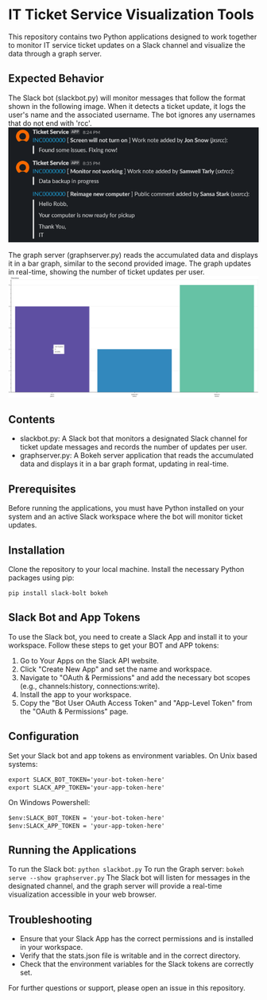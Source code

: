 # IT Ticket Service Visualization Tools

This repository contains two Python applications designed to work together to monitor IT service ticket updates on a Slack channel and visualize the data through a graph server.

## Expected Behavior
The Slack bot (slackbot.py) will monitor messages that follow the format shown in the following image. When it detects a ticket update, it logs the user's name and the associated username. The bot ignores any usernames that do not end with 'rcc'.
![Slack Channel Screenshot](/docs/example_ticket_updates.png)

The graph server (graphserver.py) reads the accumulated data and displays it in a bar graph, similar to the second provided image. The graph updates in real-time, showing the number of ticket updates per user.
![Graph Server](/docs/example_graph.png)

## Contents
- slackbot.py: A Slack bot that monitors a designated Slack channel for ticket update messages and records the number of updates per user.
- graphserver.py: A Bokeh server application that reads the accumulated data and displays it in a bar graph format, updating in real-time.

## Prerequisites
Before running the applications, you must have Python installed on your system and an active Slack workspace where the bot will monitor ticket updates.

## Installation
Clone the repository to your local machine.
Install the necessary Python packages using pip:
``` 
pip install slack-bolt bokeh
```

## Slack Bot and App Tokens
To use the Slack bot, you need to create a Slack App and install it to your workspace. Follow these steps to get your BOT and APP tokens:
1. Go to Your Apps on the Slack API website.
2. Click "Create New App" and set the name and workspace.
3. Navigate to "OAuth & Permissions" and add the necessary bot scopes (e.g., channels:history, connections:write).
4. Install the app to your workspace.
5. Copy the "Bot User OAuth Access Token" and "App-Level Token" from the "OAuth & Permissions" page.

## Configuration
Set your Slack bot and app tokens as environment variables. On Unix based systems:
```
export SLACK_BOT_TOKEN='your-bot-token-here'
export SLACK_APP_TOKEN='your-app-token-here'
```
On Windows Powershell:
```
$env:SLACK_BOT_TOKEN = 'your-bot-token-here'
$env:SLACK_APP_TOKEN = 'your-app-token-here'
```

## Running the Applications
To run the Slack bot:
``` python slackbot.py ```
To run the Graph server:
``` bokeh serve --show graphserver.py ```
The Slack bot will listen for messages in the designated channel, and the graph server will provide a real-time visualization accessible in your web browser.

## Troubleshooting
- Ensure that your Slack App has the correct permissions and is installed in your workspace.
- Verify that the stats.json file is writable and in the correct directory.
- Check that the environment variables for the Slack tokens are correctly set.

For further questions or support, please open an issue in this repository.
